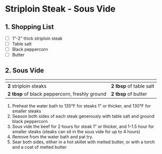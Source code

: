 # Striploin Steak - Sous Vide

## 1. Shopping List
- [ ] 1"-2" thick striploin steak
- [ ] Table salt
- [ ] Black peppercorn
- [ ] Butter

## 2. Sous Vide
|<!-- -->|<!-- -->|
|---|---|
| **2** striploin steaks | **2 tbsp** of table salt |
| **2 tbsp** of black peppercorn, freshly ground | **2 tbsp** of butter |

1. Preheat the water bath to 135°F for steaks 1" or thicker, and 130°F for smaller steaks
2. Season both sides of each steak generously with table salt and ground black peppercorn
3. Sous vide the beef for 2 hours for steak 1" or thicker, and 1-1.5 hour for smaller steaks (steaks can sit in the sous vide for up to 4 hours)
4. Remove from the water bath and pat try.
5. Sear both sides, either in a hot skillet with melted butter, or with a torch and a coat of melted butter
